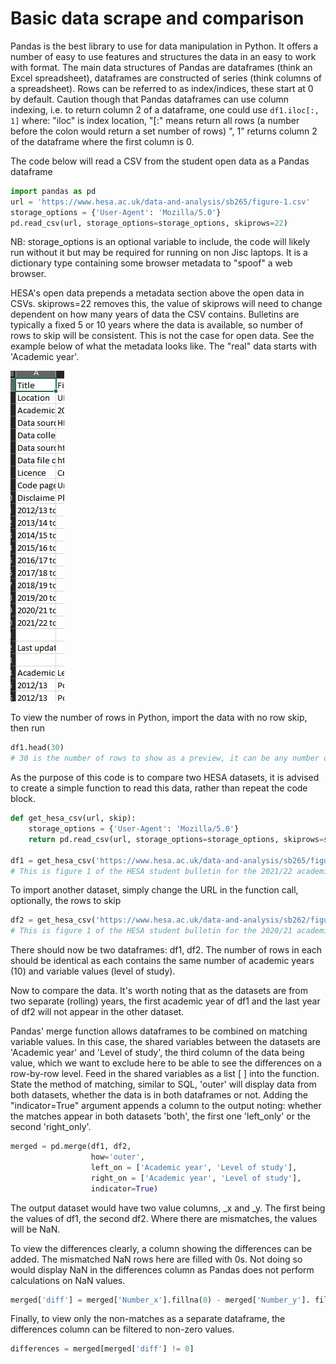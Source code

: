 # Basic data scrape and comparison
Pandas is the best library to use for data manipulation in Python.
It offers a number of easy to use features and structures the data in an easy to work with format.
The main data structures of Pandas are dataframes (think an Excel spreadsheet), dataframes are constructed of series (think columns of a spreadsheet). Rows can be referred to as index/indices, these start at 0 by default. Caution though that Pandas dataframes can use column indexing, i.e. to return column 2 of a dataframe, one could use ```df1.iloc[:, 1]``` where:
    "iloc" is index location, 
    "[:" means return all rows (a number before the colon would return a set number of rows)
    ", 1" returns column 2 of the dataframe where the first column is 0.

The code below will read a CSV from the student open data as a Pandas dataframe
```python
import pandas as pd
url = 'https://www.hesa.ac.uk/data-and-analysis/sb265/figure-1.csv'
storage_options = {'User-Agent': 'Mozilla/5.0'}
pd.read_csv(url, storage_options=storage_options, skiprows=22)
```
NB: storage_options is an optional variable to include, the code will likely run without it but may be required for running on non Jisc laptops. It is a dictionary type containing some browser metadata to "spoof" a web browser.


HESA's open data prepends a metadata section above the open data in CSVs. skiprows=22 removes this, the value of skiprows will need to change dependent on how many years of data the CSV contains.
Bulletins are typically a fixed 5 or 10 years where the data is available, so number of rows to skip will be consistent. This is not the case for open data.
See the example below of what the metadata looks like. The "real" data starts with 'Academic year'.

![metadatapreview](../images/metadata.png)

To view the number of rows in Python, import the data with no row skip, then run 
```python
df1.head(30)
# 30 is the number of rows to show as a preview, it can be any number or excluded to return the default of 5.
```

As the purpose of this code is to compare two HESA datasets, it is advised to create a simple function to read this data, rather than repeat the code block.

```python
def get_hesa_csv(url, skip):
    storage_options = {'User-Agent': 'Mozilla/5.0'}
    return pd.read_csv(url, storage_options=storage_options, skiprows=skip)

df1 = get_hesa_csv('https://www.hesa.ac.uk/data-and-analysis/sb265/figure-1.csv', skip=23)
# This is figure 1 of the HESA student bulletin for the 2021/22 academic year
```

To import another dataset, simply change the URL in the function call, optionally, the rows to skip

```python
df2 = get_hesa_csv('https://www.hesa.ac.uk/data-and-analysis/sb262/figure-1.csv', skip=23)
# This is figure 1 of the HESA student bulletin for the 2020/21 academic year
```

There should now be two dataframes: df1, df2. The number of rows in each should be identical as each contains the same number of academic years (10) and variable values (level of study).

Now to compare the data.
It's worth noting that as the datasets are from two separate (rolling) years, the first academic year of df1 and the last year of df2 will not appear in the other dataset.

Pandas' merge function allows dataframes to be combined on matching variable values.
In this case, the shared variables between the datasets are 'Academic year' and 'Level of study', the third column of the data being value, which we want to exclude here to be able to see the differences on a row-by-row level.
Feed in the shared variables as a list [ ] into the function. State the method of matching, similar to SQL, 'outer' will display data from both datasets, whether the data is in both dataframes or not.
Adding the "indicator=True" argument appends a column to the output noting: whether the matches appear in both datasets 'both', the first one 'left_only' or the second 'right_only'.

```python
merged = pd.merge(df1, df2,
                  how='outer',
                  left_on = ['Academic year', 'Level of study'], 
                  right_on = ['Academic year', 'Level of study'],
                  indicator=True)
```
The output dataset would have two value columns, _x and _y. The first being the values of df1, the second df2. Where there are mismatches, the values will be NaN.

To view the differences clearly, a column showing the differences can be added. The mismatched NaN rows here are filled with 0s. Not doing so would display NaN in the differences column as Pandas does not perform calculations on NaN values.
```python
merged['diff'] = merged['Number_x'].fillna(0) - merged['Number_y']. fillna(0)
```
Finally, to view only the non-matches as a separate dataframe, the differences column can be filtered to non-zero values.

```python
differences = merged[merged['diff'] != 0]
```
